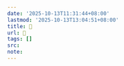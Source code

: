 ```yaml
---
date: '2025-10-13T11:31:44+08:00'
lastmod: '2025-10-13T13:04:51+08:00'
title: 󰪝
url: 󰪝
tags: []
src:
note:
---
```

